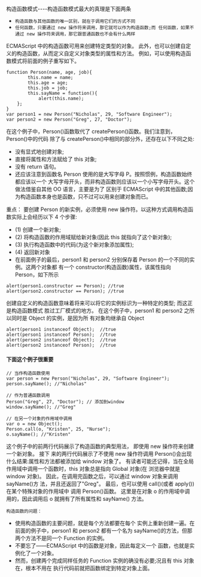 构造函数模式----构造函数模式最大的真理是下面两条
- `构造函数与其他函数的唯一区别，就在于调用它们的方式不同`
- `任何函数，只要通过 new 操作符来调用，那它就可以作为构造函数;而 任何函数，如果不通过 new 操作符来调用，那它跟普通函数也不会有什么两样`

ECMAScript 中的构造函数可用来创建特定类型的对象。
此外，也可以创建自定义的构造函数，从而定义自定义对象类型的属性和方法。
例如，可以使用构造函数模式将前面的例子重写如下。

```
function Person(name, age, job){
        this.name = name;
        this.age = age;
        this.job = job;
        this.sayName = function(){
            alert(this.name);
    };
}
var person1 = new Person("Nicholas", 29, "Software Engineer");
var person2 = new Person("Greg", 27, "Doctor");
```
在这个例子中，Person()函数取代了 createPerson()函数。我们注意到，Person()中的代码 除了与 createPerson()中相同的部分外，还存在以下不同之处:
- 没有显式地创建对象;
- 直接将属性和方法赋给了 this 对象;
- 没有 return 语句。
- 还应该注意到函数名 Person 使用的是大写字母 P。按照惯例，构造函数始终都应该以一个 大写字母开头，而非构造函数则应该以一个小写字母开头。这个做法借鉴自其他 OO 语言，主要是为了 区别于 ECMAScript 中的其他函数;因为构造函数本身也是函数，只不过可以用来创建对象而已。

重点： 要创建 Person 的新实例，必须使用 new 操作符。以这种方式调用构造函数实际上会经历以下 4 个步骤:

- (1) 创建一个新对象;
- (2) 将构造函数的作用域赋给新对象(因此 this 就指向了这个新对象);
- (3) 执行构造函数中的代码(为这个新对象添加属性);
- (4) 返回新对象
- 在前面例子的最后，person1 和 person2 分别保存着 Person 的一个不同的实例。这两个对象都
有一个 constructor(构造函数)属性，该属性指向 Person，如下所示
```
alert(person1.constructor == Person); //true
alert(person2.constructor == Person); //true
```

创建自定义的构造函数意味着将来可以将它的实例标识为一种特定的类型;
而这正是构造函数模式 胜过工厂模式的地方。
在这个例子中，person1 和 person2 之所以同时是 Object 的实例，是因为所 有对象均继承自 Object
```
alert(person1 instanceof Object);  //true
alert(person1 instanceof Person);  //true
alert(person2 instanceof Object);  //true
alert(person2 instanceof Person);  //true
```

#### 下面这个例子很重要
```
// 当作构造函数使用
var person = new Person("Nicholas", 29, "Software Engineer");
person.sayName(); //"Nicholas"

// 作为普通函数调用
Person("Greg", 27, "Doctor"); // 添加到window
window.sayName(); //"Greg"

// 在另一个对象的作用域中调用
var o = new Object();
Person.call(o, "Kristen", 25, "Nurse");
o.sayName(); //"Kristen"
```
这个例子中的前两行代码展示了构造函数的典型用法，
即使用 new 操作符来创建一个新对象。
接下 来的两行代码展示了不使用 new 操作符调用 Person()会出现什么结果:属性和方法都被添加给 window 对象了。
有读者可能还记得，当在全局作用域中调用一个函数时，this 对象总是指向 Global 对象(在 浏览器中就是 window 对象)。
因此，在调用完函数之后，可以通过 window 对象来调用 sayName()方 法，并且还返回了"Greg"。
最后，也可以使用 call()(或者 apply())在某个特殊对象的作用域中 调用 Person()函数。
这里是在对象 o 的作用域中调用的，因此调用后 o 就拥有了所有属性和 sayName() 方法。

`构造函数的问题： `
- 使用构造函数的主要问题，就是每个方法都要在每个 实例上重新创建一遍。在前面的例子中，person1 和 person2 都有一个名为 sayName()的方法，但那 两个方法不是同一个 Function 的实例。
- 不要忘了——ECMAScript 中的函数是对象，因此每定义一个 函数，也就是实例化了一个对象。
- 然而，创建两个完成同样任务的 Function 实例的确没有必要;况且有 this 对象在，根本不用在 执行代码前就把函数绑定到特定对象上面。
